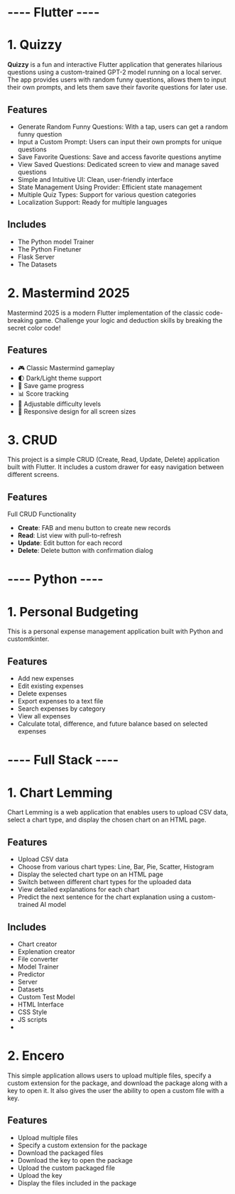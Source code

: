 # ---- Flutter ----

# 1. Quizzy
**Quizzy** is a fun and interactive Flutter application that generates hilarious questions using a custom-trained GPT-2 model running on a local server. The app provides users with random funny questions, allows them to input their own prompts, and lets them save their favorite questions for later use.

## Features
  - Generate Random Funny Questions: With a tap, users can get a random funny question
  - Input a Custom Prompt: Users can input their own prompts for unique questions
  - Save Favorite Questions: Save and access favorite questions anytime
  - View Saved Questions: Dedicated screen to view and manage saved questions
  - Simple and Intuitive UI: Clean, user-friendly interface
  - State Management Using Provider: Efficient state management
  - Multiple Quiz Types: Support for various question categories
  - Localization Support: Ready for multiple languages

## Includes
  - The Python model Trainer
  - The Python Finetuner
  - Flask Server
  - The Datasets

# 2. Mastermind 2025
Mastermind 2025 is a modern Flutter implementation of the classic code-breaking game. Challenge your logic and deduction skills by breaking the secret color code!

## Features

  - 🎮 Classic Mastermind gameplay
  - 🌓 Dark/Light theme support
  - 💾 Save game progress
  - 📊 Score tracking
  - 🔧 Adjustable difficulty levels
  - 📱 Responsive design for all screen sizes

# 3. CRUD
This project is a simple CRUD (Create, Read, Update, Delete) application built with Flutter. It includes a custom drawer for easy navigation between different screens.

## Features
Full CRUD Functionality

  - **Create**: FAB and menu button to create new records
  - **Read**: List view with pull-to-refresh
  - **Update**: Edit button for each record
  - **Delete**: Delete button with confirmation dialog

# ---- Python ----

# 1. Personal Budgeting
This is a personal expense management application built with Python and customtkinter.

## Features
  - Add new expenses
  - Edit existing expenses
  - Delete expenses
  - Export expenses to a text file
  - Search expenses by category
  - View all expenses
  - Calculate total, difference, and future balance based on selected expenses

# ---- Full Stack ----

# 1. Chart Lemming
Chart Lemming is a web application that enables users to upload CSV data, select a chart type, and display the chosen chart on an HTML page. 

## Features
  - Upload CSV data
  - Choose from various chart types: Line, Bar, Pie, Scatter, Histogram
  - Display the selected chart type on an HTML page
  - Switch between different chart types for the uploaded data
  - View detailed explanations for each chart
  - Predict the next sentence for the chart explanation using a custom-trained AI model

## Includes
  - Chart creator
  - Explenation creator
  - File converter
  - Model Trainer
  - Predictor
  - Server
  - Datasets
  - Custom Test Model
  - HTML Interface
  - CSS Style
  - JS scripts
  - 

# 2. Encero
This simple application allows users to upload multiple files, specify a custom extension for the package, and download the package along with a key to open it. It also gives the user the ability to open a custom file with a key.

## Features
  - Upload multiple files
  - Specify a custom extension for the package
  - Download the packaged files
  - Download the key to open the package
  - Upload the custom packaged file
  - Upload the key
  - Display the files included in the package

